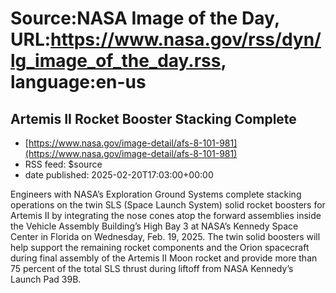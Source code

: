 # Source:NASA Image of the Day, URL:https://www.nasa.gov/rss/dyn/lg_image_of_the_day.rss, language:en-us

## Artemis II Rocket Booster Stacking Complete
 - [https://www.nasa.gov/image-detail/afs-8-101-981](https://www.nasa.gov/image-detail/afs-8-101-981)
 - RSS feed: $source
 - date published: 2025-02-20T17:03:00+00:00

Engineers with NASA’s Exploration Ground Systems complete stacking operations on the twin SLS (Space Launch System) solid rocket boosters for Artemis II by integrating the nose cones atop the forward assemblies inside the Vehicle Assembly Building’s High Bay 3 at NASA’s Kennedy Space Center in Florida on Wednesday, Feb. 19, 2025. The twin solid boosters will help support the remaining rocket components and the Orion spacecraft during final assembly of the Artemis II Moon rocket and provide more than 75 percent of the total SLS thrust during liftoff from NASA Kennedy’s Launch Pad 39B.

